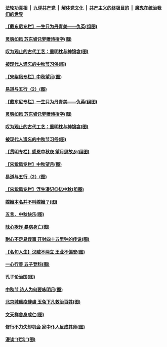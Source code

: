 

####  [法轮功真相](../../../../basic/blob/master/README.md?t=10031531) &nbsp;|&nbsp; [九评共产党](../../../../9ping.md/blob/master/README.md?t=10031531) &nbsp;|&nbsp; [解体党文化](../../../../jtdwh.md/blob/master/README.md?t=10031531)  &nbsp;|&nbsp; [共产主义的终极目的](../../../../gczydzjmd.md/blob/master/README.md?t=10031531) &nbsp;|&nbsp; [魔鬼在统治我们的世界](../../../../mgztzwmdsj.md/blob/master/README.md?t=10031531) 

#### [【戴东尼专栏】一生只为丹青美——仇英(组图)](../pages/p7/944023.md?t=10031531) 

#### [灵魂如风 苏东坡讬梦赠诗授字(图)](../pages/p7/947859.md?t=10031531) 

#### [叹为观止的古代工艺：重明枕与神锦衾(图)](../pages/p7/947819.md?t=10031531) 

#### [被现代人遗忘的中秋节习俗(图)](../pages/p7/947855.md?t=10031531) 

#### [【宋紫凤专栏】中秋望月(图)](../pages/p7/947781.md?t=10031531) 

#### [易道与五行（2）(图)](../pages/p7/947655.md?t=10031531) 

#### [【戴东尼专栏】一生只为丹青美——仇英(组图)](../pages/p7/944023.md?t=10031531) 

#### [灵魂如风 苏东坡讬梦赠诗授字(图)](../pages/p7/947859.md?t=10031531) 

#### [叹为观止的古代工艺：重明枕与神锦衾(图)](../pages/p7/947819.md?t=10031531) 

#### [被现代人遗忘的中秋节习俗(图)](../pages/p7/947855.md?t=10031531) 

#### [【贯明专栏】感恩中秋夜 望月思故乡(组图)](../pages/p7/946621.md?t=10031531) 

#### [【宋紫凤专栏】中秋望月(图)](../pages/p7/947781.md?t=10031531) 

#### [易道与五行（2）(图)](../pages/p7/947655.md?t=10031531) 

#### [【宋紫凤专栏】浮生漫记◎忆中秋(组图)](../pages/p7/946829.md?t=10031531) 

#### [嫦娥本名并不叫嫦娥？(图)](../pages/p7/947731.md?t=10031531) 

#### [五言．中秋快乐(图)](../pages/p7/947732.md?t=10031531) 

#### [昧心欺诈 暴病身亡(图)](../pages/p7/947378.md?t=10031531) 

#### [耐心不足易误事 开封四十五里钟的传说(图)](../pages/p7/947634.md?t=10031531) 

#### [【名句人生】汉贼不两立 王业不偏安(图)](../pages/p7/947564.md?t=10031531) 

#### [一心行善 五子登科(图)](../pages/p7/947377.md?t=10031531) 

#### [孔子论治国(图)](../pages/p7/947334.md?t=10031531) 

#### [中秋节 诗人为何要咏明月(图)](../pages/p7/947465.md?t=10031531) 

#### [北京城瘟疫肆虐 玉兔下凡救治百姓(图)](../pages/p7/947538.md?t=10031531) 

#### [文天祥舍身成仁(图)](../pages/p7/947375.md?t=10031531) 

#### [修行不力失却机会 家中仆人反成其师(图)](../pages/p7/947366.md?t=10031531) 

#### [漫谈“代沟”(图)](../pages/p7/947136.md?t=10031531) 

